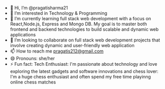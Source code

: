 - 👋 Hi, I’m @pragatisharma21
- 👀 I’m interested in Technology & Programming 
- 🌱 I’m currently learning full stack web development with a focus on React,Node.js, Express and Mongo DB. My goal is to master both frontend and backend technologies to build scalable and dynamic web applications
- 💞️ I’m looking to collaborate on full stack web development projects that involve creating dynamic and user-friendly web application 
- 📫 How to reach me pragatis212@gmail.com
- 😄 Pronouns: she/her
- ⚡ Fun fact: Tech Enthusiast: I'm passionate about technology and love exploring the latest gadgets and software innovations and chess lover: I'm a huge chess enthusiast and often spend my free time playinng online chess matches

<!---
pragatisharma21/pragatisharma21 is a ✨ special ✨ repository because its `README.md` (this file) appears on your GitHub profile.
You can click the Preview link to take a look at your changes.
--->
